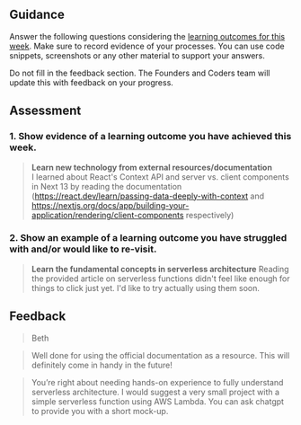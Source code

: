## Guidance
Answer the following questions considering the [learning outcomes for this week](https://learn.foundersandcoders.com/course/syllabus/developer/full-stack-app/learning-outcomes/).
Make sure to record evidence of your processes. You can use code snippets, screenshots or any other material to support your answers.

Do not fill in the feedback section. The Founders and Coders team will update this with feedback on your progress.

## Assessment
 ### 1. Show evidence of a learning outcome you have achieved this week.
> **Learn new technology from external resources/documentation**  
> I learned about React's Context API and server vs. client components in Next 13 by reading the documentation (https://react.dev/learn/passing-data-deeply-with-context and https://nextjs.org/docs/app/building-your-application/rendering/client-components respectively)

 ### 2. Show an example of a learning outcome you have struggled with and/or would like to re-visit.
> **Learn the fundamental concepts in serverless architecture**
> Reading the provided article on serverless functions didn't feel like enough for things to click just yet. I'd like to try actually using them soon.

## Feedback
> Beth
  
> Well done for using the official documentation as a resource. This will definitely come in handy in the future!

> You’re right about needing hands-on experience to fully understand serverless architecture. I would suggest a very small project with a simple serverless function using AWS Lambda. You can ask chatgpt to provide you with a short mock-up.
